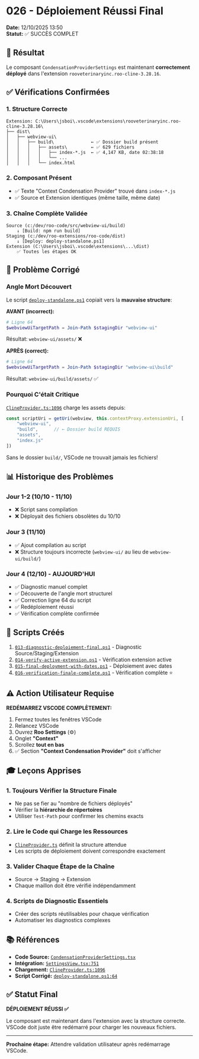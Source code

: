 # 026 - Déploiement Réussi Final

**Date:** 12/10/2025 13:50  
**Statut:** ✅ SUCCÈS COMPLET

## 🎯 Résultat

Le composant `CondensationProviderSettings` est maintenant **correctement déployé** dans l'extension `rooveterinaryinc.roo-cline-3.28.16`.

## ✅ Vérifications Confirmées

### 1. Structure Correcte
```
Extension: C:\Users\jsboi\.vscode\extensions\rooveterinaryinc.roo-cline-3.28.16\
├── dist\
│   ├── webview-ui\
│   │   ├── build\              ← ✅ Dossier build présent
│   │   │   ├── assets\         ← ✅ 629 fichiers
│   │   │   │   ├── index-*.js  ← ✅ 4,147 KB, date 02:38:18
│   │   │   │   └── ...
│   │   │   └── index.html
```

### 2. Composant Présent
- ✅ Texte "Context Condensation Provider" trouvé dans `index-*.js`
- ✅ Source et Extension identiques (même taille, même date)

### 3. Chaîne Complète Validée
```
Source (c:/dev/roo-code/src/webview-ui/build)
    ↓ [Build: npm run build]
Staging (c:/dev/roo-extensions/roo-code/dist)
    ↓ [Deploy: deploy-standalone.ps1]
Extension (C:\Users\jsboi\.vscode\extensions\...\dist)
    ✅ Toutes les étapes OK
```

## 🔧 Problème Corrigé

### Angle Mort Découvert
Le script [`deploy-standalone.ps1`](../../roo-code-customization/deploy-standalone.ps1) copiait vers la **mauvaise structure**:

**AVANT (incorrect):**
```powershell
# Ligne 64
$webviewUiTargetPath = Join-Path $stagingDir "webview-ui"
```
Résultat: `webview-ui/assets/` ❌

**APRÈS (correct):**
```powershell
# Ligne 64
$webviewUiTargetPath = Join-Path $stagingDir "webview-ui\build"
```
Résultat: `webview-ui/build/assets/` ✅

### Pourquoi C'était Critique
[`ClineProvider.ts:1096`](../../../../src/core/webview/ClineProvider.ts:1096) charge les assets depuis:
```typescript
const scriptUri = getUri(webview, this.contextProxy.extensionUri, [
    "webview-ui",
    "build",      // ← Dossier build REQUIS
    "assets",
    "index.js"
])
```

Sans le dossier `build/`, VSCode ne trouvait jamais les fichiers!

## 📊 Historique des Problèmes

### Jour 1-2 (10/10 - 11/10)
- ❌ Script sans compilation
- ❌ Déployait des fichiers obsolètes du 10/10

### Jour 3 (11/10)
- ✅ Ajout compilation au script
- ❌ Structure toujours incorrecte (`webview-ui/` au lieu de `webview-ui/build/`)

### Jour 4 (12/10) - AUJOURD'HUI
- ✅ Diagnostic manuel complet
- ✅ Découverte de l'angle mort structurel
- ✅ Correction ligne 64 du script
- ✅ Redéploiement réussi
- ✅ Vérification complète confirmée

## 📁 Scripts Créés

1. [`013-diagnostic-deploiement-final.ps1`](scripts/013-diagnostic-deploiement-final.ps1) - Diagnostic Source/Staging/Extension
2. [`014-verify-active-extension.ps1`](scripts/014-verify-active-extension.ps1) - Vérification extension active
3. [`015-final-deployment-with-dates.ps1`](scripts/015-final-deployment-with-dates.ps1) - Déploiement avec dates
4. [`016-verification-finale-complete.ps1`](scripts/016-verification-finale-complete.ps1) - Vérification complète ⭐

## ⚠️ Action Utilisateur Requise

**REDÉMARREZ VSCODE COMPLÈTEMENT:**
1. Fermez toutes les fenêtres VSCode
2. Relancez VSCode
3. Ouvrez **Roo Settings** (⚙️)
4. Onglet **"Context"**
5. Scrollez **tout en bas**
6. ✅ Section **"Context Condensation Provider"** doit s'afficher

## 🎓 Leçons Apprises

### 1. Toujours Vérifier la Structure Finale
- Ne pas se fier au "nombre de fichiers déployés"
- Vérifier la **hiérarchie de répertoires**
- Utiliser `Test-Path` pour confirmer les chemins exacts

### 2. Lire le Code qui Charge les Ressources
- [`ClineProvider.ts`](../../../../src/core/webview/ClineProvider.ts) définit la structure attendue
- Les scripts de déploiement doivent correspondre exactement

### 3. Valider Chaque Étape de la Chaîne
- Source → Staging → Extension
- Chaque maillon doit être vérifié indépendamment

### 4. Scripts de Diagnostic Essentiels
- Créer des scripts réutilisables pour chaque vérification
- Automatiser les diagnostics complexes

## 📚 Références

- **Code Source:** [`CondensationProviderSettings.tsx`](../../../../webview-ui/src/components/settings/CondensationProviderSettings.tsx)
- **Intégration:** [`SettingsView.tsx:751`](../../../../webview-ui/src/components/settings/SettingsView.tsx:751)
- **Chargement:** [`ClineProvider.ts:1096`](../../../../src/core/webview/ClineProvider.ts:1096)
- **Script Corrigé:** [`deploy-standalone.ps1:64`](../../roo-code-customization/deploy-standalone.ps1:64)

## ✅ Statut Final

**DÉPLOIEMENT RÉUSSI ✅**

Le composant est maintenant dans l'extension avec la structure correcte. VSCode doit juste être redémarré pour charger les nouveaux fichiers.

---

**Prochaine étape:** Attendre validation utilisateur après redémarrage VSCode.